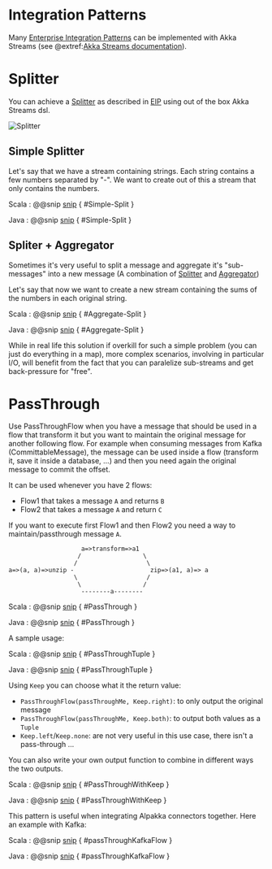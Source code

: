 # Integration Patterns

Many [Enterprise Integration Patterns](http://www.eaipatterns.com/toc.html) can be implemented with Akka Streams 
(see @extref:[Akka Streams documentation](akka:stream/index.html)).


# Splitter

You can achieve a [Splitter](http://www.enterpriseintegrationpatterns.com/patterns/messaging/Sequencer.html) as described in  [EIP](http://www.enterpriseintegrationpatterns.com) using out of the box Akka Streams dsl.

![Splitter](img/Sequencer.gif)

## Simple Splitter

Let's say that we have a stream containing strings. Each string contains a few numbers separated by "-". We want to create out of this a stream that only contains the numbers. 

Scala
: @@snip [snip](/doc-examples/src/test/scala/akka/stream/alpakka/eip/scaladsl/SplitterExamples.scala) { #Simple-Split }

Java
: @@snip [snip](/doc-examples/src/test/java/akka/stream/alpakka/eip/javadsl/SplitterExamples.java) { #Simple-Split }

## Spliter + Aggregator

Sometimes it's very useful to split a message and aggregate it's "sub-messages" into a new message (A combination of [Splitter](http://www.enterpriseintegrationpatterns.com/patterns/messaging/Sequencer.html) and [Aggregator](http://www.enterpriseintegrationpatterns.com/patterns/messaging/Aggregator.html)) 

Let's say that now we want to create a new stream containing the sums of the numbers in each original string. 


Scala
: @@snip [snip](/doc-examples/src/test/scala/akka/stream/alpakka/eip/scaladsl/SplitterExamples.scala) { #Aggregate-Split }

Java
: @@snip [snip](/doc-examples/src/test/java/akka/stream/alpakka/eip/javadsl/SplitterExamples.java) { #Aggregate-Split }

While in real life this solution if overkill for such a simple problem (you can just do everything in a map), more complex scenarios, involving in particular I/O, will benefit from the fact that you can paralelize sub-streams and get back-pressure for "free".

# PassThrough

Use PassThroughFlow when you have a message that should be used in a 
flow that transform it but you want to maintain the original message for
another following flow.
For example when consuming messages from Kafka (CommittableMessage), 
the message can be used inside a flow (transform it, save it inside a database, ...)
 and then you need again the original message to commit the offset.

It can be used whenever you have 2 flows:

- Flow1 that takes a message `A` and returns `B`
- Flow2 that takes a message `A` and return `C`

If you want to execute first Flow1 and then Flow2 you need a way to 
maintain/passthrough message `A`. 

```
                    a=>transform=>a1
                   /                 \
                  /                   \
a=>(a, a)=>unzip -                     zip=>(a1, a)=> a
                  \                   /
                   \                 /
                    --------a--------
```

Scala
: @@snip [snip](/doc-examples/src/test/scala/akka/stream/alpakka/eip/scaladsl/PassThroughExamples.scala) { #PassThrough }

Java
: @@snip [snip](/doc-examples/src/test/java/akka/stream/alpakka/eip/javadsl/PassThroughExamples.java) { #PassThrough }

A sample usage:
 
Scala
: @@snip [snip](/doc-examples/src/test/scala/akka/stream/alpakka/eip/scaladsl/PassThroughExamples.scala) { #PassThroughTuple }

Java
: @@snip [snip](/doc-examples/src/test/java/akka/stream/alpakka/eip/javadsl/PassThroughExamples.java) { #PassThroughTuple }

Using `Keep` you can choose what it the return value:

- `PassThroughFlow(passThroughMe, Keep.right)`: to only output the original message
- `PassThroughFlow(passThroughMe, Keep.both)`: to output both values as a `Tuple`
- `Keep.left`/`Keep.none`: are not very useful in this use case, there isn't a pass-through ...

You can also write your own output function to combine in different ways the two outputs.

Scala
: @@snip [snip](/doc-examples/src/test/scala/akka/stream/alpakka/eip/scaladsl/PassThroughExamples.scala) { #PassThroughWithKeep }

Java
: @@snip [snip](/doc-examples/src/test/java/akka/stream/alpakka/eip/javadsl/PassThroughExamples.java) { #PassThroughWithKeep }

This pattern is useful when integrating Alpakka connectors together. Here an example with Kafka:

Scala
: @@snip [snip](/doc-examples/src/test/scala/akka/stream/alpakka/eip/scaladsl/PassThroughExamples.scala) { #passThroughKafkaFlow }

Java
: @@snip [snip](/doc-examples/src/test/java/akka/stream/alpakka/eip/javadsl/PassThroughExamples.java) { #passThroughKafkaFlow }

